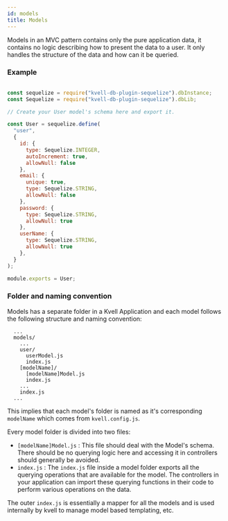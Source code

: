 ```yaml
---
id: models
title: Models
---
```


Models in an MVC pattern contains only the pure application data, it contains no logic describing how to present the data to a user.
It only handles the structure of the data and how can it be queried.

### Example
```javascript

const sequelize = require("kvell-db-plugin-sequelize").dbInstance;
const Sequelize = require("kvell-db-plugin-sequelize").dbLib;

// Create your User model's schema here and export it.

const User = sequelize.define(
  "user",
  {
    id: {
      type: Sequelize.INTEGER,
      autoIncrement: true,
      allowNull: false
    },
    email: {
      unique: true,
      type: Sequelize.STRING,
      allowNull: false
    },
    password: {
      type: Sequelize.STRING,
      allowNull: true
    },
    userName: {
      type: Sequelize.STRING,
      allowNull: true
    },
  }
);

module.exports = User;

```

### Folder and naming convention

Models has a separate folder in a Kvell Application and each model follows the following structure and naming convention:

```text
  ...
  models/
    ...
    user/
      userModel.js
      index.js
    [modelName]/
      [modelName]Model.js
      index.js
    ...
    index.js
  ...
```

This implies that each model's folder is named as it's corresponding `modelName` which comes from `kvell.config.js`.

Every model folder is divided into two files:

- `[modelName]Model.js` : This file should deal with the Model's schema. There should be no querying logic here and accessing it in controllers should generally be avoided.
- `index.js` : The `index.js` file inside a model folder exports all the querying operations that are available for the model. The controllers in your application can import these querying functions in their code to perform various operations on the data.

The outer `index.js` is essentially a mapper for all the models and is used internally by kvell to manage model based templating, etc.
